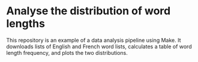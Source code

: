 # Analyse the distribution of word lengths

This repository is an example of a data analysis pipeline using Make. It downloads lists of English and French word lists, calculates a table of word length frequency, and plots the two distributions.
